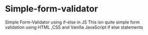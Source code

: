 # Simple-form-validator
Simple Form-Validator using if-else in JS
This isn quite simple form validation using HTML ,CSS and Vanilla JavaScript if else statements
